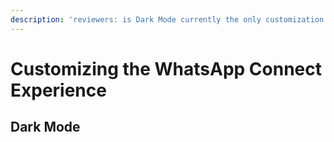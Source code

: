 ```yaml
---
description: 'reviewers: is Dark Mode currently the only customization available ?'
---
```


# Customizing the WhatsApp Connect Experience

## Dark Mode

